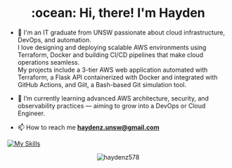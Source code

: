 <h1 align="center">:ocean: Hi, there! I'm Hayden</h1>

- 🎩 I'm an IT graduate from UNSW passionate about cloud infrastructure, DevOps, and automation. \
I love designing and deploying scalable AWS environments using Terraform, Docker and building CI/CD pipelines that make cloud operations seamless. \
My projects include a 3-tier AWS web application automated with Terraform, a Flask API containerized with Docker and integrated with GitHub Actions, and Giit, a Bash-based Git simulation tool. 

- 🌱 I’m currently learning advanced AWS architecture, security, and observability practices — aiming to grow into a DevOps or Cloud Engineer.

- 📫 How to reach me **haydenz.unsw@gmail.com**

[![My Skills](https://skillicons.dev/icons?i=aws,docker,terraform,git,githubactions,bash,mysql,postgres,dynamodb,python,cpp,linux,flutter&perline=20)](https://skillicons.dev)

<p align="center">
  <img src="https://github-readme-stats.vercel.app/api/top-langs?username=haydenz578&show_icons=true&locale=en&layout=compact" alt="haydenz578" />
</p>
